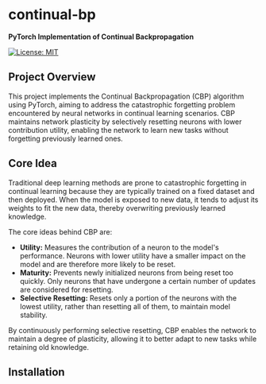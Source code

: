 # continual-bp

**PyTorch Implementation of Continual Backpropagation**

[![License: MIT](https://img.shields.io/badge/License-MIT-yellow.svg)](https://opensource.org/licenses/MIT)

## Project Overview

This project implements the Continual Backpropagation (CBP) algorithm using PyTorch, aiming to address the catastrophic forgetting problem encountered by neural networks in continual learning scenarios. CBP maintains network plasticity by selectively resetting neurons with lower contribution utility, enabling the network to learn new tasks without forgetting previously learned ones.

## Core Idea

Traditional deep learning methods are prone to catastrophic forgetting in continual learning because they are typically trained on a fixed dataset and then deployed. When the model is exposed to new data, it tends to adjust its weights to fit the new data, thereby overwriting previously learned knowledge.

The core ideas behind CBP are:

*   **Utility:** Measures the contribution of a neuron to the model's performance. Neurons with lower utility have a smaller impact on the model and are therefore more likely to be reset.
*   **Maturity:** Prevents newly initialized neurons from being reset too quickly. Only neurons that have undergone a certain number of updates are considered for resetting.
*   **Selective Resetting:** Resets only a portion of the neurons with the lowest utility, rather than resetting all of them, to maintain model stability.

By continuously performing selective resetting, CBP enables the network to maintain a degree of plasticity, allowing it to better adapt to new tasks while retaining old knowledge.

## Installation
